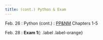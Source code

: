 ```yaml
---
title: (cont.) Python & Exam
---
```

Feb. 26
: Python (cont.)
  : [PP&NM](https://pythonnumericalmethods.berkeley.edu/notebooks/Index.html) Chapters 1-5

Feb. 28
: **Exam 1**{: .label .label-orange}

